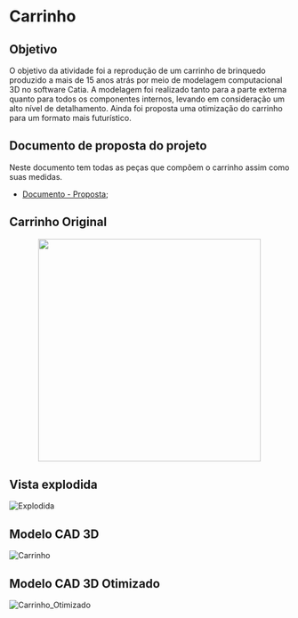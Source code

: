 # Carrinho

## Objetivo

O objetivo da atividade foi a reprodução de um carrinho de brinquedo produzido a mais de 15 anos atrás por meio de modelagem computacional 3D no software Catia. A modelagem foi realizado tanto para a parte externa quanto para todos os componentes internos, levando em consideração um alto nível de detalhamento. Ainda foi proposta uma otimização do carrinho para um formato mais futurístico.

## Documento de proposta do projeto

Neste documento tem todas as peças que compõem o carrinho assim como suas medidas.

- [Documento - Proposta](https://drive.google.com/file/d/1v8zqfTdwTqAdX60l04jJNKvUMF67kbft/view?usp=sharing);

## Carrinho Original

<p align="center">
<img width="400" height="400" src="https://user-images.githubusercontent.com/48416936/122618013-c62b5380-d063-11eb-8f71-f4434a3ff93e.png">
  
 </p>
 
 ## Vista explodida

![Explodida](https://user-images.githubusercontent.com/48416936/122618132-ff63c380-d063-11eb-8dc3-472a994ae609.png)

## Modelo CAD 3D

![Carrinho](https://user-images.githubusercontent.com/48416936/122617821-587f2780-d063-11eb-857b-9e5fd56ef5f1.png)

## Modelo CAD 3D Otimizado

![Carrinho_Otimizado](https://user-images.githubusercontent.com/48416936/122617961-a72cc180-d063-11eb-94c9-90cb76eb05cf.png)
